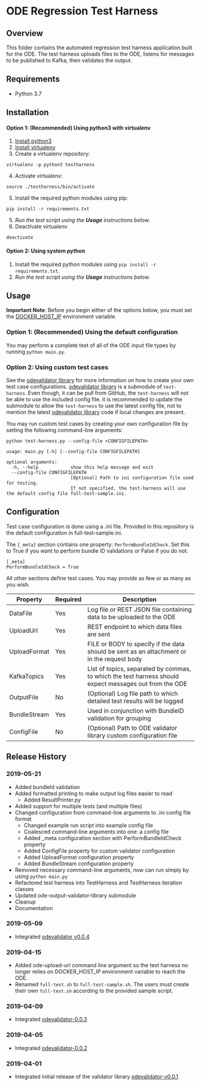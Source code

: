 # ODE Regression Test Harness

## Overview

This folder contains the automated regression test harness application built for the ODE. The test harness uploads files to the ODE, listens for messages to be published to Kafka, then validates the output.

## Requirements

- Python 3.7

## Installation

#### Option 1: (Recommended) Using python3 with virtualenv

1. [Install python3](https://realpython.com/installing-python/)
2. [Install virtualenv](https://virtualenv.pypa.io/en/stable/installation/)
3. Create a virtualenv repository:
```
virtualenv -p python3 testharness
```
4. Activate virtualenv:
```
source ./testharness/bin/activate
```
5. Install the required python modules using pip:
```
pip install -r requirements.txt
```
5. _Run the test script using the **Usage** instructions below._
6. Deactivate virtualenv
```
deactivate
```

#### Option 2: Using system python

1. Install the required python modules using `pip install -r requirements.txt`.
2.  _Run the test script using the **Usage** instructions below._

## Usage

**Important Note**: Before you begin either of the options below, you must set the [DOCKER_HOST_IP](https://github.com/usdot-jpo-ode/jpo-ode/wiki/Docker-management#obtaining-docker_host_ip) environment variable.

### Option 1:  (Recommended) Using the default configuration

You may perform a complete test of all of the ODE input file types by running `python main.py`.

### Option 2: Using custom test cases

See the [odevalidator library](https://github.com/usdot-jpo-ode/ode-output-validator-library) for more information on how to create your own test case configurations.
[odevalidator library](https://github.com/usdot-jpo-ode/ode-output-validator-library) is a submodule of `test-harness`. Even though, it can be
pull from GitHub, the `test-harness` will not be able to use the included config file.
it is recommended to update the submodule to allow the `test-harness` to use the latest config file, not to mention
the latest [odevalidator library](https://github.com/usdot-jpo-ode/ode-output-validator-library) code if local changes are present.

You may run custom test cases by creating your own configuration file by setting the following command-line arguments:

`python test-harness.py --config-file <CONFIGFILEPATH>`

```
usage: main.py [-h] [--config-file CONFIGFILEPATH]

optional arguments:
  -h, --help            show this help message and exit
  --config-file CONFIGFILEPATH
                        [Optional] Path to ini configuration file used for testing.
						If not specified, the test-harness will use the default config file full-test-sample.ini.
```

## Configuration

Test case configuration is done using a .ini file. Provided in this repository is the default configuration in full-test-sample.ini.

The `[_meta]` section contains one property: `PerformBundleIdCheck`. Set this to True if you want to perform bundle ID validations or False if you do not.

```
[_meta]
PerformBundleIdCheck = True
```

All other sections define test cases. You may provide as few or as many as you wish.

| Property     | Required | Description                                                                                            |
|--------------|----------|--------------------------------------------------------------------------------------------------------|
| DataFile     | Yes      | Log file or REST JSON file containing data to be uploaded to the ODE                                   |
| UploadUrl    | Yes      | REST endpoint to which data files are sent                                                             |
| UploadFormat | Yes      | FILE or BODY to specify if the data should be sent as an attachment or in the request body             |
| KafkaTopics  | Yes      | List of topics, separated by commas, to which the test harness should expect messages out from the ODE |
| OutputFile   | No       | (Optional) Log file path to which detailed test results will be logged                                 |
| BundleStream | Yes      | Used in conjunction with BundleID validation for grouping                                              |
| ConfigFile   | No       | (Optional) Path to ODE validator library custom configuration file                                     |

## Release History

### 2019-05-21
- Added bundleId validation
- Added formatted printing to make output log files easier to read
  - Added ResultPrinter.py
- Added support for multiple tests (and multiple files)
- Changed configuration from command-line arguments to .ini config file format
  - Changed example run script into example config file
  - Coalesced command-line arguments into one: a config file
  - Added _meta configuration section with PerformBundleIdCheck property
  - Added ConfigFile property for custom validator configuration
  - Added UploadFormat configuration property
  - Added BundleStream configuration property
- Removed necessary command-line arguments, now can run simply by using `python main.py`
- Refactored test harness into TestHarness and TestHarness iteration classes
- Updated ode-output-validator-library submodule
- Cleanup
- Documentation

### 2019-05-09
- Integrated [odevalidator v0.0.4](https://github.com/usdot-jpo-ode/ode-output-validator-library/releases/tag/odevalidator-0.0.4)

### 2019-04-15
- Added ode-upload-url command line argument so the test harness no longer
relies on DOCKER_HOST_IP environment variable to reach the ODE.
- Renamed `full-test.sh` to `full-test-sample.sh`. The users must create their own `full-test.sh` according to the provided sample script.

### 2019-04-09
- Integrated [odevalidator-0.0.3](https://github.com/usdot-jpo-ode/ode-output-validator-library/releases/tag/odevalidator-0.0.3)

### 2019-04-05
- Integrated [odevalidator-0.0.2](https://github.com/usdot-jpo-ode/ode-output-validator-library/releases/tag/odevalidator-0.0.2)

### 2019-04-01
- Integrated initial release of the validator library [odevalidator-v0.0.1](https://github.com/usdot-jpo-ode/ode-output-validator-library/releases/tag/odevalidator-0.0.1)
